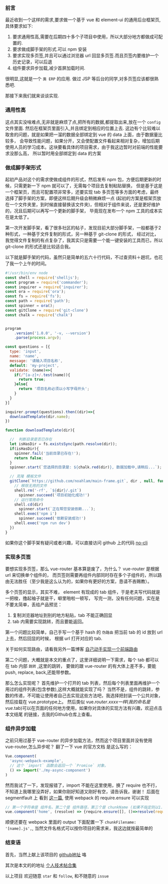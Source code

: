 ### 前言  

最近收到一个这样的需求,要求做一个基于 vue 和 element-ui 的通用后台框架页,具体要求如下:
1. 要求通用性高,需要在后期四十多个子项目中使用，所以大部分地方都做成可配置的.
2. 要求做成脚手架的形式.可以 npm 安装
3. 要求实现多页签,并且可以通过浏览器 url 回显多页签.而且页签内要维护一个历史记录，可以后退
4. 组件要求异步加载,减少首屏加载时间.

很明显,这就是一个 `类 ERP` 的应用. 做过 JSP 等后台的同学,对多页签应该都很熟悉吧.  

那接下来我们就来谈谈实现.


### 通用性高

这点其实没啥难点,无非就是麻烦了点,把所有的数据,都提取出来,放在一个 `config` 文件里面.
然后在框架页里面引入,并且绑定到相应的位置上去. 这边有个比较难以取舍的问题，就是如果把一溜的数据全部绑定到 vue 的 data 上面，由于数据量比较多，
会导致性能问题，如果分开，又会使配置文件看起来相对复杂，增加后期使用人员的学习成本。这块要看具体的项目需求，由于我这边暂时对前端的性能要求没那么高，
所以暂时用全部绑定到 data 的方案

### 做成脚手架形式

起初产品对这个的需求使做成组件的形式，然后发布 npm 包，方便后期更新的时候，只需更新一下 npm 就可以了，无需每个项目去复制粘贴替换，
但是基于这是一个框架页，而且可配置项非常多，还要实现 tab 多页签等多方面的考虑，最终选择了脚手架的方案，即便这样后期升级会稍微麻烦一点
(起初的方案是框架页放在一个文件夹里，到时候直接替换该文件夹)，但相对于组件来说，还是更好维护的，况且后期可以再写一个更新的脚手架，
毕竟现在发布一个 npm 工具的成本实在是太低了。

第一次开发脚手架，看了很多社区的帖子，发现目前大部分脚手架，一般都基于2种形式，一种基于文件复制的形式，另一种基于 git-clone 的形式，
经过对比，我觉得文件复制的有点复杂了，我其实只是需要一个能一键安装的工具而已，所以 git-clone 的形式还是比较适合我。

以下就是脚手架的代码，虽然只是简单的五六十行代码，不过查资料＋趟坑，也花了我一个上午的时间。

```javascript
#!/usr/bin/env node
const shell = require('shelljs');
const program = require('commander');
const inquirer = require('inquirer');
const ora = require('ora');
const fs = require('fs');
const path = require('path');
const spinner = ora();
const gitClone = require('git-clone')
const chalk = require('chalk')


program
	.version('1.0.0', '-v, --version')
	.parse(process.argv);

const questions = [{
  type: 'input',
  name: 'name',
  message: '请输入项目名称',
  default: 'my-project',
  validate: (name)=>{
    if(/^[a-z]+/.test(name)){
      return true;
    }else{
      return '项目名称必须以小写字母开头';
    }
  }
}]

inquirer.prompt(questions).then((dir)=>{
  downloadTemplate(dir.name);
})

function downloadTemplate(dir){

  //  判断目录是否已存在
  let isHasDir = fs.existsSync(path.resolve(dir));
  if(isHasDir){
    spinner.fail('当前目录已存在!');
    return false;
  }
  spinner.start(`您选择的目录是: ${chalk.red(dir)}, 数据加载中,请稍后...`);

  // 克隆 模板文件
  gitClone(`https://github.com/noahlam/main-frame.git`, dir , null, function(err) {
    // 移除无用的文件
    shell.rm('-rf', `${dir}/.git`)
	  spinner.succeed('项目初始化成功!')
    // 运行常用命令
    shell.cd(dir)
	  spinner.start(`正在帮您安装依赖...`);
    shell.exec('npm i')
	  spinner.succeed('依赖安装成功!')
    shell.exec('npm run dev')
  })
}
```

如果你这个脚手架有疑问或者兴趣，可以直接访问 github 上的代码 [no-cli](https://github.com/noahlam/no-cli.git)


### 实现多页签

要想实现多页签，那么 vue-router 基本算是废了，为什么？ vue-router 是根据 url 来切换单个组件的，
而页签则需要再组件内部同时存在多个子组件的，所以路由无法胜任（至少我是这么认为的，如果你有更好的方案，恳请不吝赐教）。

多个页签的显示，其实不难， element 有现成的 tab 组件，于是老夫写代码就是一把梭，撸起袖子就是干，噼里啪啦一顿写，
写完一测，没有任何问题，实在是不要太简单，丢给产品预览：

1. 复制浏览器地址到别的地方粘贴，tab 不能正确回显
2. tab 内需要实现跳转，而且要能返回。

第一个问题比较简单，自己手写一个基于 hash 的 `伪路由`  把当前 tab 的 id 放到 url 上去，然后回显的时候，
根据 url 打开对应的 tab.

关于如何实现路由，请看我另外一篇博客 [自己动手实现一个前端路由](https://github.com/noahlam/articles/blob/master/%E8%87%AA%E5%B7%B1%E5%8A%A8%E6%89%8B%E5%AE%9E%E7%8E%B0%E4%B8%80%E4%B8%AA%E5%89%8D%E7%AB%AF%E8%B7%AF%E7%94%B1.md)

第二个问题，大概就是本文的重点了，这里详细说明一下需求，每个 tab 都可以在 tab 内部 `跳转` ,这里的跳转，
要做的跟 vue-router 的有大体上差不多，要能 push, replace, back,还能带参数。

那么怎么实现呢？ 首先维护一个打开的 tab 列表，然后每个列表里面再维护一个用过的组件列表(包含参数),这样大概就能实现了吗？
当然不是，组件的跳转，参数的传递，不可能让使用者自己去实现这些方法吧，我选择把封装一个公共对象，然后挂载在 vue.prototype上。
然后类似 vue.$router.xxxx 一样(我的命名是 vue.$tab)可以在页面的任何地方使用，如果你对具体的实现方法有兴趣，欢迎点击本文结尾
的链接，去我的Github仓库上查看。

### 组件异步加载

之前只用过基于 vue-router 的异步加载方法，然而这个项目里面并没有使用 vue-router,怎么异步呢？ 翻了一下 vue 的官方文档
是这么写的：

```javascript
Vue.component(
  'async-webpack-example',
  // 这个 `import` 函数会返回一个 `Promise` 对象。
  () => import('./my-async-component')
)
```
然而我试了一下，发现报错了，import 不能在这里使用，换了 require 也不行，不知道上我哪里没弄好，如果你刚好知道又刚好有空，请告诉我，谢谢！
后面在 segmentfault 上 看到 [这一篇](https://segmentfault.com/a/1190000011519350), 使用 webpack 的 require.ensure 可以实现

```javascript
// 第一个字符串是 组件名，第二个是 组件路径，第三个是 chunkName (如果不指定则以1.js,2.js....n.js命名)
vue.component('home', (resolve) => {require.ensure([], ()=>resolve(require('@/Views/index.vue')), 'home')})
```
顺便还要在 webpack 里面的 output 下面配置一下 `chunkFilename: '[name].js',`,  当然文件名格式可以按你项目的需求来，我这边就按最简单的

### 结束语

首先，当然上献上该项目的 [github地址](https://github.com/noahlam/main-frame.git) 咯  

其次是本文的的地址 [个人技术帖合集](https://github.com/noahlam/articles)  

以上项目 欢迎随意 `star` 和 `follow`, 和不随意的 `issue`  